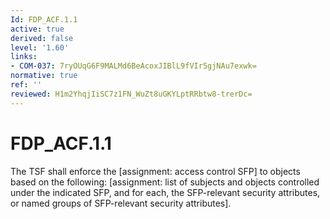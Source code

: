 ```yaml
---
Id: FDP_ACF.1.1
active: true
derived: false
level: '1.60'
links:
- COM-037: 7ryOUqG6F9MALMd6BeAcoxJIBlL9fVIr5gjNAu7exwk=
normative: true
ref: ''
reviewed: H1m2YhqjIiSC7z1FN_WuZt8uGKYLptRRbtw8-trerDc=
---
```


# FDP_ACF.1.1

The TSF shall enforce the [assignment: access control SFP] to objects based on the following: [assignment: list of subjects and objects controlled under the indicated SFP, and for each, the SFP-relevant security attributes, or named groups of SFP-relevant security attributes].